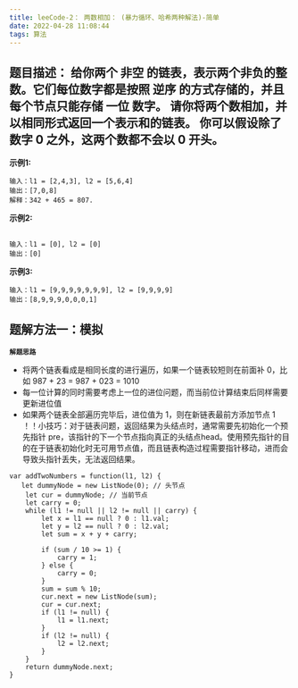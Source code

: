 ```yaml
---
title: leeCode-2： 两数相加： (暴力循环、哈希两种解法)-简单
date: 2022-04-28 11:08:44
tags: 算法
---
```



<meta name="referrer" content="no-referrer"/>


## 题目描述：  给你两个 非空 的链表，表示两个非负的整数。它们每位数字都是按照 逆序 的方式存储的，并且每个节点只能存储 一位 数字。 请你将两个数相加，并以相同形式返回一个表示和的链表。 你可以假设除了数字 0 之外，这两个数都不会以 0 开头。

**示例1:**


```
输入：l1 = [2,4,3], l2 = [5,6,4]
输出：[7,0,8]
解释：342 + 465 = 807.
```


**示例2:**

```

输入：l1 = [0], l2 = [0]
输出：[0]
```

**示例3:**

```
输入：l1 = [9,9,9,9,9,9,9], l2 = [9,9,9,9]
输出：[8,9,9,9,0,0,0,1]
```

## 题解方法一：模拟

**`解题思路`**
* 将两个链表看成是相同长度的进行遍历，如果一个链表较短则在前面补 0，比如 987 + 23 = 987 + 023 = 1010
* 每一位计算的同时需要考虑上一位的进位问题，而当前位计算结束后同样需要更新进位值
* 如果两个链表全部遍历完毕后，进位值为 1，则在新链表最前方添加节点 1
！！小技巧：对于链表问题，返回结果为头结点时，通常需要先初始化一个预先指针 pre，该指针的下一个节点指向真正的头结点head。使用预先指针的目的在于链表初始化时无可用节点值，而且链表构造过程需要指针移动，进而会导致头指针丢失，无法返回结果。
```
var addTwoNumbers = function(l1, l2) {
   let dummyNode = new ListNode(0); // 头节点
    let cur = dummyNode; // 当前节点
    let carry = 0;
    while (l1 != null || l2 != null || carry) {
        let x = l1 == null ? 0 : l1.val;
        let y = l2 == null ? 0 : l2.val;
        let sum = x + y + carry;

        if (sum / 10 >= 1) {
            carry = 1;
        } else {
            carry = 0;
        }
        sum = sum % 10;
        cur.next = new ListNode(sum);
        cur = cur.next;
        if (l1 != null) {
            l1 = l1.next;
        }
        if (l2 != null) {
            l2 = l2.next;
        }
    }
    return dummyNode.next;
}
```
